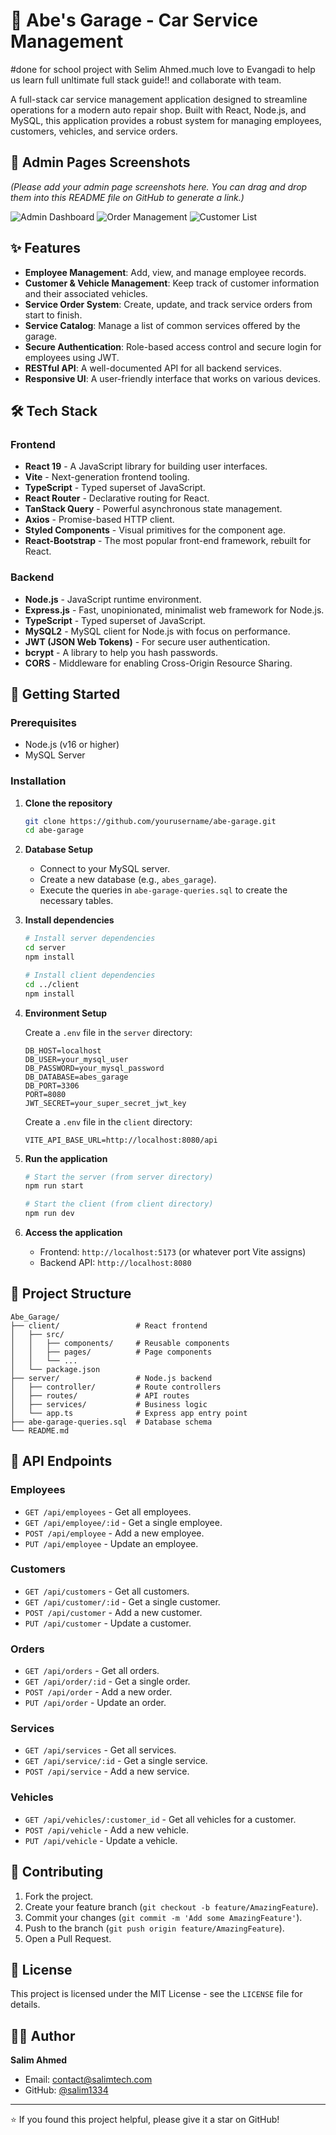 # 🚗 Abe's Garage - Car Service Management

#done for school project with Selim Ahmed.much love to Evangadi to help us learn full unltimate full stack guide!! and collaborate with team.

A full-stack car service management application designed to streamline operations for a modern auto repair shop. Built with React, Node.js, and MySQL, this application provides a robust system for managing employees, customers, vehicles, and service orders.

## 📸 Admin Pages Screenshots

*(Please add your admin page screenshots here. You can drag and drop them into this README file on GitHub to generate a link.)*

![Admin Dashboard](placeholder.png)
![Order Management](placeholder.png)
![Customer List](placeholder.png)

## ✨ Features

- **Employee Management**: Add, view, and manage employee records.
- **Customer & Vehicle Management**: Keep track of customer information and their associated vehicles.
- **Service Order System**: Create, update, and track service orders from start to finish.
- **Service Catalog**: Manage a list of common services offered by the garage.
- **Secure Authentication**: Role-based access control and secure login for employees using JWT.
- **RESTful API**: A well-documented API for all backend services.
- **Responsive UI**: A user-friendly interface that works on various devices.

## 🛠️ Tech Stack

### Frontend
- **React 19** - A JavaScript library for building user interfaces.
- **Vite** - Next-generation frontend tooling.
- **TypeScript** - Typed superset of JavaScript.
- **React Router** - Declarative routing for React.
- **TanStack Query** - Powerful asynchronous state management.
- **Axios** - Promise-based HTTP client.
- **Styled Components** - Visual primitives for the component age.
- **React-Bootstrap** - The most popular front-end framework, rebuilt for React.

### Backend
- **Node.js** - JavaScript runtime environment.
- **Express.js** - Fast, unopinionated, minimalist web framework for Node.js.
- **TypeScript** - Typed superset of JavaScript.
- **MySQL2** - MySQL client for Node.js with focus on performance.
- **JWT (JSON Web Tokens)** - For secure user authentication.
- **bcrypt** - A library to help you hash passwords.
- **CORS** - Middleware for enabling Cross-Origin Resource Sharing.

## 🚀 Getting Started

### Prerequisites
- Node.js (v16 or higher)
- MySQL Server

### Installation

1.  **Clone the repository**
    ```bash
    git clone https://github.com/yourusername/abe-garage.git
    cd abe-garage
    ```

2.  **Database Setup**
    -   Connect to your MySQL server.
    -   Create a new database (e.g., `abes_garage`).
    -   Execute the queries in `abe-garage-queries.sql` to create the necessary tables.

3.  **Install dependencies**
    ```bash
    # Install server dependencies
    cd server
    npm install

    # Install client dependencies
    cd ../client
    npm install
    ```

4.  **Environment Setup**

    Create a `.env` file in the `server` directory:
    ```env
    DB_HOST=localhost
    DB_USER=your_mysql_user
    DB_PASSWORD=your_mysql_password
    DB_DATABASE=abes_garage
    DB_PORT=3306
    PORT=8080
    JWT_SECRET=your_super_secret_jwt_key
    ```

    Create a `.env` file in the `client` directory:
    ```env
    VITE_API_BASE_URL=http://localhost:8080/api
    ```

5.  **Run the application**
    ```bash
    # Start the server (from server directory)
    npm run start

    # Start the client (from client directory)
    npm run dev
    ```

6.  **Access the application**
    -   Frontend: `http://localhost:5173` (or whatever port Vite assigns)
    -   Backend API: `http://localhost:8080`

## 📁 Project Structure

```
Abe_Garage/
├── client/                 # React frontend
│   ├── src/
│   │   ├── components/     # Reusable components
│   │   ├── pages/          # Page components
│   │   └── ...
│   └── package.json
├── server/                 # Node.js backend
│   ├── controller/         # Route controllers
│   ├── routes/             # API routes
│   ├── services/           # Business logic
│   └── app.ts              # Express app entry point
├── abe-garage-queries.sql  # Database schema
└── README.md
```

## 🔧 API Endpoints

### Employees
- `GET /api/employees` - Get all employees.
- `GET /api/employee/:id` - Get a single employee.
- `POST /api/employee` - Add a new employee.
- `PUT /api/employee` - Update an employee.

### Customers
- `GET /api/customers` - Get all customers.
- `GET /api/customer/:id` - Get a single customer.
- `POST /api/customer` - Add a new customer.
- `PUT /api/customer` - Update a customer.

### Orders
- `GET /api/orders` - Get all orders.
- `GET /api/order/:id` - Get a single order.
- `POST /api/order` - Add a new order.
- `PUT /api/order` - Update an order.

### Services
- `GET /api/services` - Get all services.
- `GET /api/service/:id` - Get a single service.
- `POST /api/service` - Add a new service.

### Vehicles
- `GET /api/vehicles/:customer_id` - Get all vehicles for a customer.
- `POST /api/vehicle` - Add a new vehicle.
- `PUT /api/vehicle` - Update a vehicle.

## 🤝 Contributing

1.  Fork the project.
2.  Create your feature branch (`git checkout -b feature/AmazingFeature`).
3.  Commit your changes (`git commit -m 'Add some AmazingFeature'`).
4.  Push to the branch (`git push origin feature/AmazingFeature`).
5.  Open a Pull Request.

## 📄 License

This project is licensed under the MIT License - see the `LICENSE` file for details.

## 👨‍💻 Author

**Salim Ahmed**

-   Email: contact@salimtech.com
-   GitHub: [@salim1334](https://github.com/salim1334)

---

⭐ If you found this project helpful, please give it a star on GitHub!